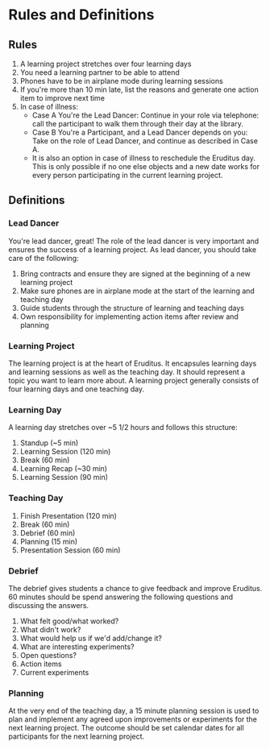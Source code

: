 # Rules and Definitions

## Rules

1. A learning project stretches over four learning days
2. You need a learning partner to be able to attend
3. Phones have to be in airplane mode during learning sessions
4. If you're more than 10 min late, list the reasons and generate one action item to improve next time
5. In case of illness:
    - Case A You're the Lead Dancer: Continue in your role via telephone: call the participant to walk them through their day at the library.
    - Case B You're a Participant, and a Lead Dancer depends on you: Take on the role of Lead Dancer, and continue as described in Case A.
    - It is also an option in case of illness to reschedule the Eruditus day. This is only possible if no one else objects and a new date works for every person participating in the current learning project.

## Definitions

### Lead Dancer

You're lead dancer, great! The role of the lead dancer is very important and ensures the success of a learning project. As lead dancer, you should take care of the following:

1. Bring contracts and ensure they are signed at the beginning of a new learning project
2. Make sure phones are in airplane mode at the start of the learning and teaching day
3. Guide students through the structure of learning and teaching days
4. Own responsibility for implementing action items after review and planning

### Learning Project

The learning project is at the heart of Eruditus. It encapsules learning days and learning sessions as well as the teaching day. It should represent a topic you want to learn more about. A learning project generally consists of four learning days and one teaching day.

### Learning Day

A learning day stretches over ~5 1/2 hours and follows this structure:

1. Standup (~5 min)
2. Learning Session (120 min)
3. Break (60 min)
4. Learning Recap (~30 min)
5. Learning Session (90 min)

### Teaching Day

1. Finish Presentation (120 min)
2. Break (60 min)
3. Debrief (60 min)
4. Planning (15 min)
5. Presentation Session (60 min)

### Debrief

The debrief gives students a chance to give feedback and improve Eruditus. 60 minutes should be spend answering the following questions and discussing the answers.

1. What felt good/what worked?
2. What didn't work?
3. What would help us if we'd add/change it?
4. What are interesting experiments?
5. Open questions?
6. Action items
7. Current experiments

### Planning

At the very end of the teaching day, a 15 minute planning session is used to plan and implement any agreed upon improvements or experiments for the next learning project. The outcome should be set calendar dates for all participants for the next learning project.
